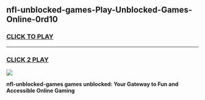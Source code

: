 
## nfl-unblocked-games-Play-Unblocked-Games-Online-0rd10
<h3>
<a href="https://premium76.site?title=nfl-unblocked-games&ref=25A">CLICK TO PLAY</a></h3>
<hr>

<h3>
<a href="https://premium76.site?title=nfl-unblocked-games&ref=25A">CLICK 2 PLAY</a>
  
</h3>

<a href="https://premium76.site?title=nfl-unblocked-games&ref=25A"><img src="https://clearcache.store/games.png"></a>


**nfl-unblocked-games games unblocked: Your Gateway to Fun and Accessible Online Gaming**
